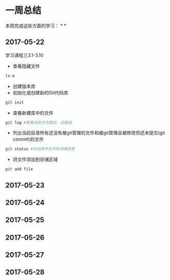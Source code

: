 # 一周总结
本周完成这些方面的学习：
* 
*
## 2017-05-22
学习课程三3.1-3.10
* 查看隐藏文件
```bash
ls-a
```
* 创建版本库
* 初始化或创建新的Git代码库
```bash
git init
```
* 查看新建库中的文件
```bash
git log #若果没有文件提交，会报错
```
* 列出当前目录所有还没有被git管理的文件和被git管理且被修改但还未提交(git commit)的文件
```bash
git status #列出库中文件的详细信息
```
* 将文件添加到存储区域
```bash
git add file
```
## 2017-05-23
## 2017-05-24
## 2017-05-25
## 2017-05-26
## 2017-05-27
## 2017-05-28

